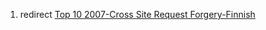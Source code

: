 1.  redirect [Top 10 2007-Cross Site Request
    Forgery-Finnish](Top_10_2007-Cross_Site_Request_Forgery-Finnish "wikilink")
